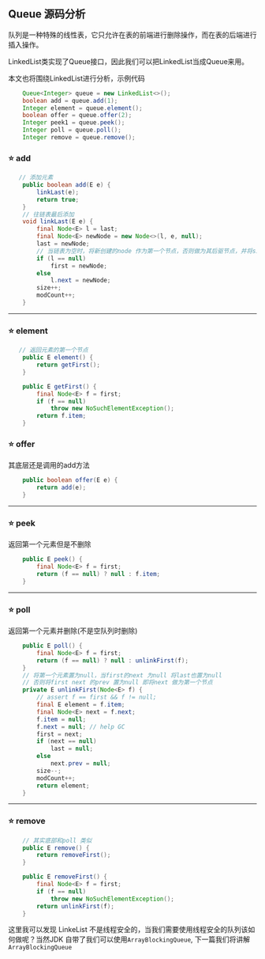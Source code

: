 ## Queue 源码分析

队列是一种特殊的线性表，它只允许在表的前端进行删除操作，而在表的后端进行插入操作。

LinkedList类实现了Queue接口，因此我们可以把LinkedList当成Queue来用。

本文也将围绕LinkedList进行分析，示例代码

```java
    Queue<Integer> queue = new LinkedList<>();
    boolean add = queue.add(1);
    Integer element = queue.element();
    boolean offer = queue.offer(2);
    Integer peek1 = queue.peek();
    Integer poll = queue.poll();
    Integer remove = queue.remove();
```

### ⭐ add

```java
   // 添加元素
	public boolean add(E e) {
        linkLast(e);
        return true;
    }
	// 往链表最后添加
    void linkLast(E e) {
        final Node<E> l = last;
        final Node<E> newNode = new Node<>(l, e, null);
        last = newNode;
        // 当链表为空时，将新创建的node 作为第一个节点，否则做为其后驱节点，并将size ++
        if (l == null)
            first = newNode;
        else
            l.next = newNode;
        size++;
        modCount++;
    }
```

---

### ⭐ element

```java
   // 返回元素的第一个节点
	public E element() {
        return getFirst();
    }

    public E getFirst() {
        final Node<E> f = first;
        if (f == null)
            throw new NoSuchElementException();
        return f.item;
    }
```

### ⭐ offer

其底层还是调用的add方法

```java
    public boolean offer(E e) {
        return add(e);
    }
```

---

### ⭐ peek

返回第一个元素但是不删除

```java
    public E peek() {
        final Node<E> f = first;
        return (f == null) ? null : f.item;
    }
```

---

### ⭐ poll

返回第一个元素并删除(不是空队列时删除)

```java
    public E poll() {
        final Node<E> f = first;
        return (f == null) ? null : unlinkFirst(f);
    }
	// 将第一个元素置为null，当first的next 为null 将last也置为null
	// 否则将first next 的prev 置为null 即将next 做为第一个节点
    private E unlinkFirst(Node<E> f) {
        // assert f == first && f != null;
        final E element = f.item;
        final Node<E> next = f.next;
        f.item = null;
        f.next = null; // help GC
        first = next;
        if (next == null)
            last = null;
        else
            next.prev = null;
        size--;
        modCount++;
        return element;
    }
```

---

### ⭐ remove

```java
    // 其实底部和poll 类似
	public E remove() {
        return removeFirst();
    }

    public E removeFirst() {
        final Node<E> f = first;
        if (f == null)
            throw new NoSuchElementException();
        return unlinkFirst(f);
    }
```

这里我可以发现 LinkeList 不是线程安全的，当我们需要使用线程安全的队列该如何做呢？当然JDK 自带了我们可以使用`ArrayBlockingQueue`, 下一篇我们将讲解`ArrayBlockingQueue`